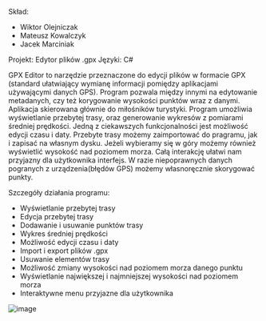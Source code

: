 
Skład:
- Wiktor Olejniczak
- Mateusz Kowalczyk
- Jacek Marciniak

Projekt: Edytor plików .gpx
Języki: C#

GPX Editor to narzędzie przeznaczone do edycji plików w formacie GPX (standard ułatwiający wymianę informacji pomiędzy aplikacjami używającymi danych GPS).  Program pozwala między innymi na edytowanie metadanych, czy też korygowanie wysokości punktów wraz z danymi. Aplikacja skierowana głównie do  miłośników turystyki. Program umożliwia wyświetlanie przebytej trasy, oraz generowanie wykresów z pomiarami średniej prędkości. Jedną z ciekawszych funkcjonalności jest możliwość edycji czasu i daty. Przebyte trasy możemy zaimportować do pragramu, jak i zapisać na własnym dysku. Jeżeli wybieramy się w góry możemy również wyświetlić wysokość nad poziomem morza. Całą interakcję ułatwi nam przyjazny dla użytkownika interfejs. W razie niepoprawnych danych pogranych z urządzenia(błędów GPS) możemy własnoręcznie skorygować punkty.

Szczegóły działania programu:
- Wyświetlanie przebytej trasy
- Edycja przebytej trasy
- Dodawanie i usuwanie punktów trasy
- Wykres średniej prędkości
- Możliwość edycji czasu i daty
- Import i export plików .gpx
- Usuwanie elementów trasy
- Możliwość zmiany wysokości nad poziomem morza danego punktu
- Wyświetlanie największej i najmniejszej wysokości nad poziomem morza
- Interaktywne menu przyjazne dla użytkownika



![image](https://user-images.githubusercontent.com/60985440/160209900-ef0b0179-24b4-4a91-96ca-296ea3dd0d67.png)


